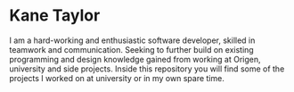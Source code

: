 # Kane  Taylor
I am a hard-working and enthusiastic software developer, skilled in teamwork and communication. Seeking to further build on existing programming and design knowledge gained from working at Origen, university and side projects.
Inside this repository you will find some of the projects I worked on at university or in my own spare time.
